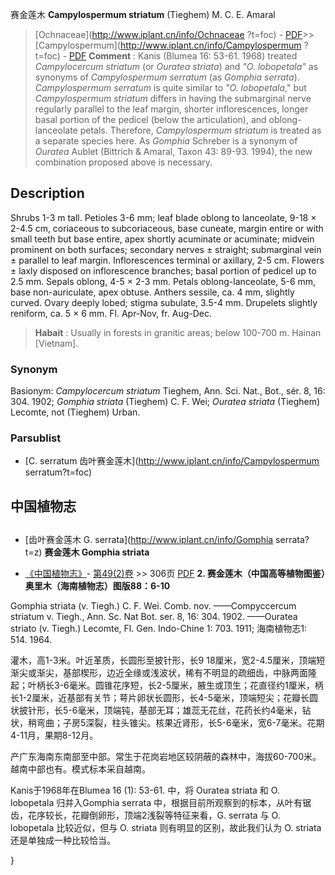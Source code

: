 赛金莲木 **Campylospermum striatum** (Tieghem) M. C. E. Amaral

> [Ochnaceae](http://www.iplant.cn/info/Ochnaceae ?t=foc) - [PDF](http://iplant.cn/foc/pdf/Ochnaceae.pdf)>>[Campylospermum](http://www.iplant.cn/info/Campylospermum ?t=foc) - [PDF](http://www.iplant.cn/foc/pdf/Campylospermum.pdf)
> **Comment** : 
> Kanis (Blumea 16: 53-61. 1968) treated *Campylocercum striatum* (or *Ouratea striata*) and *\"O. lobopetala\"* as synonyms of *Campylospermum serratum* (as *Gomphia serrata*). *Campylospermum serratum* is quite similar to *\"O. lobopetala*,\" but *Campylospermum striatum* differs in having the submarginal nerve regularly parallel to the leaf margin, shorter inflorescences, longer basal portion of the pedicel (below the articulation), and oblong-lanceolate petals. Therefore, *Campylospermum striatum* is treated as a separate species here. As *Gomphia* Schreber is a synonym of *Ouratea* Aublet (Bittrich & Amaral, Taxon 43: 89-93. 1994), the new combination proposed above is necessary.

## Description

Shrubs 1-3 m tall. Petioles 3-6 mm; leaf blade oblong to lanceolate, 9-18 × 2-4.5 cm, coriaceous to subcoriaceous, base cuneate, margin entire or with small teeth but base entire, apex shortly acuminate or acuminate; midvein prominent on both surfaces; secondary nerves ± straight; submarginal vein ± parallel to leaf margin. Inflorescences terminal or axillary, 2-5 cm. Flowers ± laxly disposed on inflorescence branches; basal portion of pedicel up to 2.5 mm. Sepals oblong, 4-5 × 2-3 mm. Petals oblong-lanceolate, 5-6 mm, base non-auriculate, apex obtuse. Anthers sessile, ca. 4 mm, slightly curved. Ovary deeply lobed; stigma subulate, 3.5-4 mm. Drupelets slightly reniform, ca. 5 × 6 mm. Fl. Apr-Nov, fr. Aug-Dec.
> **Habait** : 
> Usually in forests in granitic areas; below 100-700 m. Hainan [Vietnam].

### Synonym
Basionym: *Campylocercum striatum* Tieghem, Ann. Sci. Nat., Bot., sér. 8, 16: 304. 1902; *Gomphia striata* (Tieghem) C. F. Wei; *Ouratea striata* (Tieghem) Lecomte, not (Tieghem) Urban.

### Parsublist

* [C.  serratum  齿叶赛金莲木](http://www.iplant.cn/info/Campylospermum serratum?t=foc)

## 中国植物志
## 
* [齿叶赛金莲木  G.  serrata](http://www.iplant.cn/info/Gomphia serrata?t=z)
**赛金莲木 Gomphia striata**

* [《中国植物志》](http://www.iplant.cn/frps)- [第49(2)卷](http://www.iplant.cn/frps/vol/49(2)) >> 306页 [PDF](http://www.iplant.cn/frps/pdf/49(2)/306.PDF)
**2. 赛金莲木（中国高等植物图鉴）奥里木（海南植物志）图版88：6-10**

Gomphia striata (v. Tiegh.) C. F. Wei. Comb. nov. ——Compyccercum striatum v. Tiegh., Ann. Sc. Nat Bot. ser. 8, 16: 304. 1902. ——Ouratea striato (v. Tiegh.) Lecomte, Fl. Gen. Indo-Chine 1: 703. 1911; 海南植物志1: 514. 1964.

灌木，高1-3米。叶近革质，长圆形至披针形，长9 18厘米，宽2-4.5厘米，顶端短渐尖或渐尖，基部楔形，边近全缘或浅波状，稀有不明显的疏细齿，中脉两面隆起；叶柄长3-6毫米。圆锥花序短，长2-5厘米，腋生或顶生；花直径约1厘米，柄长1-2厘米，近基部有关节；萼片卵状长圆形，长4-5毫米，顶端短尖；花瓣长圆状披针形，长5-6毫米，顶端钝，基部无耳；雄蕊无花丝，花药长约4毫米，钻状，稍弯曲；子房5深裂，柱头锥尖。核果近肾形，长5-6毫米，宽6-7毫米。花期4-11月，果期8-12月。

产广东海南东南部至中部。常生于花岗岩地区较阴蔽的森林中，海拔60-700米。越南中部也有。模式标本采自越南。

Kanis于1968年在Blumea 16 (1): 53-61. 中，将 Ouratea striata 和 O. lobopetala 归并入Gomphia serrata 中，根据目前所观察到的标本，从叶有锯齿，花序较长，花瓣倒卵形，顶端2浅裂等特征来看，G. serrata 与 O. lobopetala 比较近似，但与 O. striata 则有明显的区别，故此我们认为 O. striata 还是单独成一种比较恰当。

}